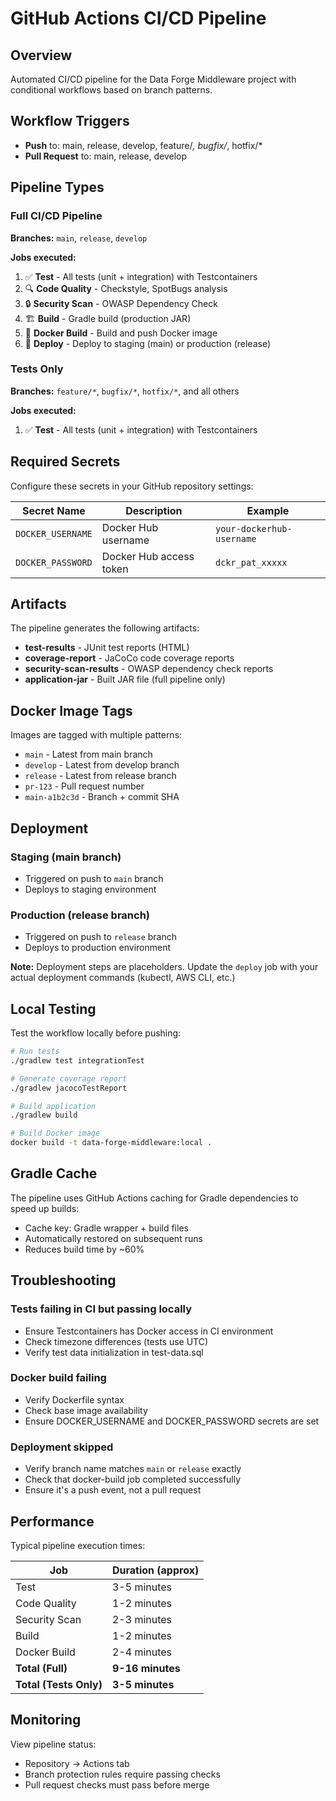 # GitHub Actions CI/CD Pipeline

## Overview

Automated CI/CD pipeline for the Data Forge Middleware project with conditional workflows based on branch patterns.

## Workflow Triggers

- **Push** to: main, release, develop, feature/*, bugfix/*, hotfix/*
- **Pull Request** to: main, release, develop

## Pipeline Types

### Full CI/CD Pipeline
**Branches:** `main`, `release`, `develop`

**Jobs executed:**
1. ✅ **Test** - All tests (unit + integration) with Testcontainers
2. 🔍 **Code Quality** - Checkstyle, SpotBugs analysis
3. 🔒 **Security Scan** - OWASP Dependency Check
4. 🏗️ **Build** - Gradle build (production JAR)
5. 🐳 **Docker Build** - Build and push Docker image
6. 🚀 **Deploy** - Deploy to staging (main) or production (release)

### Tests Only
**Branches:** `feature/*`, `bugfix/*`, `hotfix/*`, and all others

**Jobs executed:**
1. ✅ **Test** - All tests (unit + integration) with Testcontainers

## Required Secrets

Configure these secrets in your GitHub repository settings:

| Secret Name | Description | Example |
|------------|-------------|---------|
| `DOCKER_USERNAME` | Docker Hub username | `your-dockerhub-username` |
| `DOCKER_PASSWORD` | Docker Hub access token | `dckr_pat_xxxxx` |

## Artifacts

The pipeline generates the following artifacts:

- **test-results** - JUnit test reports (HTML)
- **coverage-report** - JaCoCo code coverage reports
- **security-scan-results** - OWASP dependency check reports
- **application-jar** - Built JAR file (full pipeline only)

## Docker Image Tags

Images are tagged with multiple patterns:

- `main` - Latest from main branch
- `develop` - Latest from develop branch
- `release` - Latest from release branch
- `pr-123` - Pull request number
- `main-a1b2c3d` - Branch + commit SHA

## Deployment

### Staging (main branch)
- Triggered on push to `main` branch
- Deploys to staging environment

### Production (release branch)
- Triggered on push to `release` branch
- Deploys to production environment

**Note:** Deployment steps are placeholders. Update the `deploy` job with your actual deployment commands (kubectl, AWS CLI, etc.)

## Local Testing

Test the workflow locally before pushing:

```bash
# Run tests
./gradlew test integrationTest

# Generate coverage report
./gradlew jacocoTestReport

# Build application
./gradlew build

# Build Docker image
docker build -t data-forge-middleware:local .
```

## Gradle Cache

The pipeline uses GitHub Actions caching for Gradle dependencies to speed up builds:

- Cache key: Gradle wrapper + build files
- Automatically restored on subsequent runs
- Reduces build time by ~60%

## Troubleshooting

### Tests failing in CI but passing locally
- Ensure Testcontainers has Docker access in CI environment
- Check timezone differences (tests use UTC)
- Verify test data initialization in test-data.sql

### Docker build failing
- Verify Dockerfile syntax
- Check base image availability
- Ensure DOCKER_USERNAME and DOCKER_PASSWORD secrets are set

### Deployment skipped
- Verify branch name matches `main` or `release` exactly
- Check that docker-build job completed successfully
- Ensure it's a push event, not a pull request

## Performance

Typical pipeline execution times:

| Job | Duration (approx) |
|-----|------------------|
| Test | 3-5 minutes |
| Code Quality | 1-2 minutes |
| Security Scan | 2-3 minutes |
| Build | 1-2 minutes |
| Docker Build | 2-4 minutes |
| **Total (Full)** | **9-16 minutes** |
| **Total (Tests Only)** | **3-5 minutes** |

## Monitoring

View pipeline status:
- Repository → Actions tab
- Branch protection rules require passing checks
- Pull request checks must pass before merge
